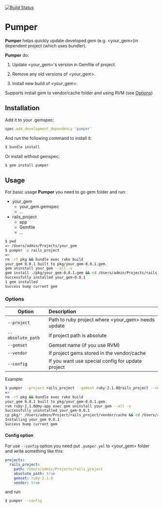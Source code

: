 [![Build Status](https://travis-ci.org/ssnikolay/pumper.svg?branch=master)](https://travis-ci.org/ssnikolay/pumper)

Pumper
======

**Pumper** helps quickly update developed gem (e.g. &lt;your_gem>)in dependent project (which uses bundler).

**Pumper** do:

1. Update &lt;your_gem>'s version in Gemfile of project.

2. Remove any old versions of &lt;your_gem>.

3. Install new build of &lt;your_gem>.

Supports install gem to vendor/cache folder and using RVM (see [Options](#options))

## Installation

Add it to your .gemspec:

```ruby
spec.add_development_dependency 'pumper'
```

And run the following command to install it:

```sh
$ bundle install
```

Or install without gemspec:

```sh
$ gem install pumper
```

## Usage

For basic usage **Pumper** you need to go gem folder and run:

+ your_gem
    - your_gem.gemspec
    - ...
+ rails_project
    - app
    - Gemfile
    - ...

```sh
$ pwd
=> /Users/admin/Projects/your_gem
$ pumper -p rails_project
=>
rm -rf pkg && bundle exec rake build
your_gem 0.0.1 built to pkg/your_gem-0.0.1.gem.
gem uninstall your_gem --all -x
gem install ./pkg/your_gem-0.0.1.gem && cd /Users/admin/Projects/rails_project && bundle install
Successfully installed your_gem-0.0.1
1 gem installed
Success bump current gem
```

### <a name="options"></a> Options

 Option                   | Description
------------------------- |:-----------------------------------------------------------
 `--project`              | Path to ruby project where &lt;your_gem> needs update
 `--absolute_path`        | If project path is absolute
 `--gemset`               | Gemset name (if you use RVM)
 `--vendor`               | If project gems stored in the vendor/cache
 `--config`               | If you want use special config for update project


Example:

```sh
$ pumper --project rails_project --gemset ruby-2.1.0@rails_project --vendor
=>
rm -rf pkg && bundle exec rake build
your_gem 0.0.1 built to pkg/your_gem-0.0.1.gem.
rvm ruby-2.1.0@my-app exec gem uninstall your_gem --all -x
Successfully uninstalled your_gem-0.0.1
cp pkg/* /Users/admin/Project/rails_project/vendor/cache && cd /Users/admin/Project/rails_project && rvm ruby-2.1.0@rails_project exec bundle install --local
Installing your_gem 0.0.1
Success bump current gem
```

#### Config option

For use `--config` option you need put `.pumper.yml` to &lt;your_gem> folder and write something like this:

```yml
projects:
  rails_project:
    path: /Users/admin/Projects/rails_project
    absolute_path: true
    gemset: ruby-2.1.0
    vendor: true
```

and run

```sh
$ pumper --config
```